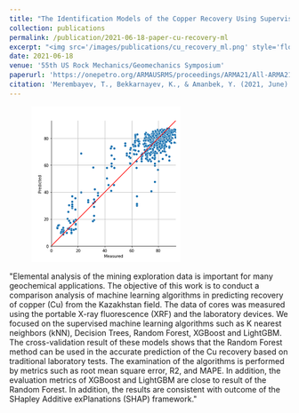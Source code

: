 ```yaml
---
title: "The Identification Models of the Copper Recovery Using Supervised Machine Learning Algorithms for the Geochemical Data"
collection: publications
permalink: /publication/2021-06-18-paper-cu-recovery-ml
excerpt: "<img src='/images/publications/cu_recovery_ml.png' style='float:left;width:120px;height:120px;'>"
date: 2021-06-18
venue: '55th US Rock Mechanics/Geomechanics Symposium'
paperurl: 'https://onepetro.org/ARMAUSRMS/proceedings/ARMA21/All-ARMA21/ARMA-2021-1746/468112'
citation: 'Merembayev, T., Bekkarnayev, K., & Amanbek, Y. (2021, June). The Identification Models of the Copper Recovery Using Supervised Machine Learning Algorithms for the Geochemical Data. In 55th US Rock Mechanics/Geomechanics Symposium. OnePetro.'
---
```



<figure>
  <p align="center">
  <div class="">
  <img src="/images/publications/cu_recovery_ml.png"  alt="">
  <figcaption></figcaption>
  </div>
  </p>
</figure>


"Elemental analysis of the mining exploration data is important for many geochemical applications. The objective of this work is to conduct a comparison analysis of machine learning algorithms
 in predicting recovery of copper (Cu) from the Kazakhstan field. The data of cores was measured using the portable X-ray fluorescence (XRF) and the laboratory devices. We focused on the 
 supervised machine learning algorithms such as K nearest neighbors (kNN), Decision Trees, Random Forest, XGBoost and LightGBM. The cross-validation result of these models shows that the Random Forest 
 method can be used in the accurate prediction of the Cu recovery based on traditional laboratory tests. The examination of the algorithms is performed by metrics such as 
 root mean square error, R2, and MAPE. In addition, the evaluation metrics of XGBoost and LightGBM are close to result of the Random Forest. In addition, the results are consistent with outcome of 
 the SHapley Additive exPlanations (SHAP) framework."


